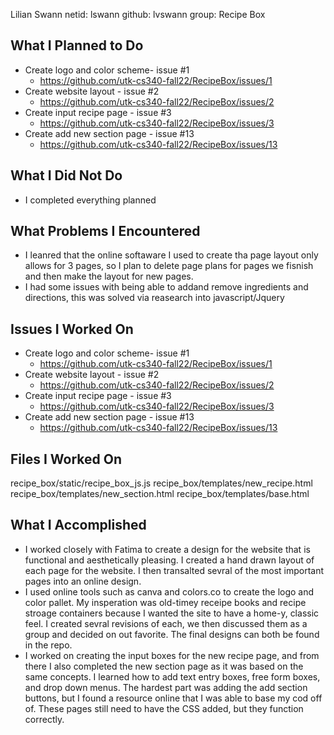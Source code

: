 Lilian Swann
netid: lswann
github: lvswann
group: Recipe Box

## What I Planned to Do
- Create logo and color scheme- issue #1
  - https://github.com/utk-cs340-fall22/RecipeBox/issues/1
- Create website layout - issue #2
  - https://github.com/utk-cs340-fall22/RecipeBox/issues/2
- Create input recipe page - issue #3
  - https://github.com/utk-cs340-fall22/RecipeBox/issues/3
- Create add new section page - issue #13
  - https://github.com/utk-cs340-fall22/RecipeBox/issues/13


## What I Did Not Do
- I completed everything planned


## What Problems I Encountered
- I leanred that the online softaware I used to create tha page layout only allows for 3 pages, 
so I plan to delete page plans for pages we fisnish and then make the layout for new pages.
- I had some issues with being able to addand remove ingredients and directions, this was solved via reasearch into javascript/Jquery 


## Issues I Worked On 
- Create logo and color scheme- issue #1
  - https://github.com/utk-cs340-fall22/RecipeBox/issues/1
- Create website layout - issue #2
  - https://github.com/utk-cs340-fall22/RecipeBox/issues/2
- Create input recipe page - issue #3
  - https://github.com/utk-cs340-fall22/RecipeBox/issues/3
- Create add new section page - issue #13
  - https://github.com/utk-cs340-fall22/RecipeBox/issues/13


## Files I Worked On
recipe_box/static/recipe_box_js.js
recipe_box/templates/new_recipe.html
recipe_box/templates/new_section.html
recipe_box/templates/base.html


## What I Accomplished
- I worked closely with Fatima to create a design for the website that is functional and aesthetically pleasing. 
I created a hand drawn layout of each page for the website. I then transalted sevral of the most important pages into an online design.
- I used online tools such as canva and colors.co to create the logo and color pallet. My insperation was old-timey receipe books and recipe stroage containers 
because I wanted the site to have a home-y, classic feel. I created sevral revisions of each, 
we then discussed them as a group and decided on out favorite. The final designs can both be found in the repo.
- I worked on creating the input boxes for the new recipe page, and from there I also completed the new section page as it was based on the same concepts.
 I learned how to add text entry boxes, free form boxes, and drop down menus. The hardest part was adding the add section buttons, 
 but I found a resource online that I was able to base my cod off of. These pages still need to have the CSS added, but they function correctly. 
